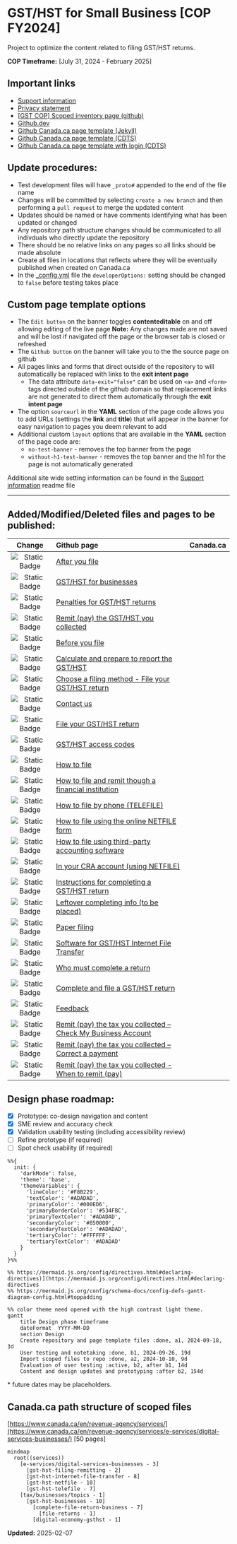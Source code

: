 # GST/HST for Small Business [COP FY2024]

Project to optimize the content related to filing GST/HST returns.

**COP Timeframe:** [July 31, 2024 - February 2025]

## Important links

- [Support information](https://github.com/cra-design/gst-hst-business/blob/main/docs/SUPPORT.md)
- [Privacy statement](https://github.com/cra-design/gst-hst-business/blob/main/docs/PRIVACY.md)
- [\[GST COP\] Scoped inventory page \(github\)](https://cra-design.github.io/gst-hst-business/index.html)
- [Github.dev](https://github.dev/cra-design/gst-hst-business/blob/main/)
- [Github Canada.ca page template \(Jekyll\)](https://github.com/cra-design/gst-hst-business/blob/main/templates/page_template_jekyll-en.html)
- [Github Canada.ca page template \(CDTS\)](https://github.com/cra-design/gst-hst-business/blob/main/templates/page_template-e.html)
- [Github Canada.ca page template with login \(CDTS\)](https://github.com/cra-design/gst-hst-business/blob/main/templates/page_template_login-e.html)

## Update procedures:

- Test development files will have `_proto#` appended to the end of the file name
- Changes will be committed by selecting `create a new branch` and then performing a `pull request` to merge the updated content
- Updates should be named or have comments identifying what has been updated or changed
- Any repository path structure changes should be communicated to all indivduals who directly update the repository
- There should be no relative links on any pages so all links should be made absolute
- Create all files in locations that reflects where they will be eventually published when created on Canada.ca
- In the [_config.yml](https://github.com/cra-design/gst-hst-business/blob/main/_config.yml) file the `developerOptions:` setting should be changed to `false` before testing takes place

## Custom page template options

- The `Edit button` on the banner toggles **contenteditable** on and off allowing editing of the live page **Note:** Any changes made are not saved and will be lost if navigated off the page or the browser tab is closed or refreshed
- The `Github button` on the banner will take you to the the source page on github  
- All pages links and forms that direct outside of the repository to will automatically be replaced with links to the **exit intent page**
  - The data attribute `data-exit="false"` can be used on `<a>` and `<form>` tags directed outside of the github domain so that replacement links are not generated to direct them automatically through the **exit intent page**
- The option `sourceurl` in the **YAML** section of the page code allows you to add URLs (settings the **link** and **title**) that will appear in the banner for easy navigation to pages you deem relevant to add
- Additional custom `layout` options that are available in the **YAML** section of the page code are:
  - `no-test-banner` - removes the top banner from the page
  - `without-h1-test-banner` - removes the top banner and the h1 for the page is not automatically generated

Additional site wide setting information can be found in the [Support information](https://github.com/cra-design/gst-hst-business/blob/main/docs/SUPPORT.md) readme file

---

## Added/Modified/Deleted files and pages to be published:

|Change|Github page|Canada.ca|
|:-:|:-|:-|
|![Static Badge](https://img.shields.io/badge/Modified-blue)|[After you file](https://github.com/cra-design/gst-hst-business/blob/main/en/topics/gst-hst-businesses/file-return/after-file.html)||
|![Static Badge](https://img.shields.io/badge/Modified-blue)|[GST/HST for businesses](https://github.com/cra-design/gst-hst-business/blob/main/en/topics/gst-hst-businesses.html)||
|![Static Badge](https://img.shields.io/badge/Modified-blue)|[Penalties for GST/HST returns](https://github.com/cra-design/gst-hst-business/blob/main/en/topics/gst-hst-businesses/file-return/penalties-interest_proto1.html)||
|![Static Badge](https://img.shields.io/badge/Modified-blue)|[Remit (pay) the GST/HST you collected](https://github.com/cra-design/gst-hst-business/blob/main/en/topics/gst-hst-businesses/pay-when_proto1.html)||
|![Static Badge](https://img.shields.io/badge/Added-seagreen)|[Before you file](https://github.com/cra-design/gst-hst-business/blob/main/en/topics/gst-hst-businesses/file-return/reporting-requirements-deadlines.html)||
|![Static Badge](https://img.shields.io/badge/Added-seagreen)|[Calculate and prepare to report the GST/HST](https://github.com/cra-design/gst-hst-business/blob/main/en/topics/gst-hst-businesses/prepare-your-return_topic_proto1.html)||
|![Static Badge](https://img.shields.io/badge/Added-seagreen)|[Choose a filing method - File your GST/HST return](https://github.com/cra-design/gst-hst-business/blob/main/en/topics/gst-hst-businesses/file-return/choose-your-filing-method_proto4.html)||
|![Static Badge](https://img.shields.io/badge/Added-seagreen)|[Contact us](https://github.com/cra-design/gst-hst-business/blob/main/en/topics/gst-hst-businesses/file-return/contact-us.html)||
|![Static Badge](https://img.shields.io/badge/Added-seagreen)|[File your GST/HST return](https://github.com/cra-design/gst-hst-business/blob/main/en/topics/gst-hst-businesses/file-return-business_subway_proto1.html)||
|![Static Badge](https://img.shields.io/badge/Added-seagreen)|[GST/HST access codes](https://github.com/cra-design/gst-hst-business/blob/main/en/topics/gst-hst-businesses/file-return/how-file/get-gst-hst-access-code.html)||
|![Static Badge](https://img.shields.io/badge/Added-seagreen)|[How to file](https://github.com/cra-design/gst-hst-business/blob/main/en/topics/gst-hst-businesses/file-return/how-file.html)||
|![Static Badge](https://img.shields.io/badge/Added-seagreen)|[How to file and remit though a financial institution](https://github.com/cra-design/gst-hst-business/blob/main/en/topics/gst-hst-businesses/file-return/how-file/how-file-remit-financial-institution.html)||
|![Static Badge](https://img.shields.io/badge/Added-seagreen)|[How to file by phone \(TELEFILE\)](https://github.com/cra-design/gst-hst-business/blob/main/en/topics/gst-hst-businesses/file-return/how-file/how-file-phone-telefile.html)||
|![Static Badge](https://img.shields.io/badge/Added-seagreen)|[How to file using the online NETFILE form](https://github.com/cra-design/gst-hst-business/blob/main/en/topics/gst-hst-businesses/file-return/how-file/how-file-online-netfile-form.html)||
|![Static Badge](https://img.shields.io/badge/Added-seagreen)|[How to file using third-party accounting software](https://github.com/cra-design/gst-hst-business/blob/main/en/topics/gst-hst-businesses/file-return/how-file/how-file-third-party-software.html)||
|![Static Badge](https://img.shields.io/badge/Added-seagreen)|[In your CRA account (using NETFILE)](https://github.com/cra-design/gst-hst-business/blob/main/en/topics/gst-hst-businesses/file-return/how-file/how-file-cra-account.html)||
|![Static Badge](https://img.shields.io/badge/Added-seagreen)|[Instructions for completing a GST/HST return](https://github.com/cra-design/gst-hst-business/blob/main/en/topics/gst-hst-businesses/prepare-your-return_topic_proto1/return-instructions_proto1.html)||
|![Static Badge](https://img.shields.io/badge/Added-seagreen)|[Leftover completing info (to be placed)](https://github.com/cra-design/gst-hst-business/blob/main/en/topics/gst-hst-businesses/file-return/leftover-completing-info_proto1.html)||
|![Static Badge](https://img.shields.io/badge/Added-seagreen)|[Paper filing](https://github.com/cra-design/gst-hst-business/blob/main/en/topics/gst-hst-businesses/file-return/how-file/how-file-mail.html)||
|![Static Badge](https://img.shields.io/badge/Added-seagreen)|[Software for GST/HST Internet File Transfer](https://github.com/cra-design/gst-hst-business/blob/main/en/topics/gst-hst-businesses/file-return/how-file/gst-hst-ift-software_proto1.html)||
|![Static Badge](https://img.shields.io/badge/Added-seagreen)|[Who must complete a return](https://github.com/cra-design/gst-hst-business/blob/main/en/topics/gst-hst-businesses/prepare-your-return_topic_proto1/who-must-file_proto1.html)||
|![Static Badge](https://img.shields.io/badge/Delete-red)|[Complete and file a GST/HST return](https://www.canada.ca/en/revenue-agency/services/tax/businesses/topics/gst-hst-businesses/complete-file-return-business.html)||
|![Static Badge](https://img.shields.io/badge/Delete-red)|[Feedback](https://www.canada.ca/en/revenue-agency/services/e-services/digital-services-businesses/gst-hst-netfile/gst-hst-netfile-feedback.html)||
|![Static Badge](https://img.shields.io/badge/Delete-red)|[Remit (pay) the tax you collected – Check My Business Account](https://www.canada.ca/en/revenue-agency/services/tax/businesses/topics/gst-hst-businesses/pay-check-balance.html)||
|![Static Badge](https://img.shields.io/badge/Delete-red)|[Remit (pay) the tax you collected – Correct a payment](https://www.canada.ca/en/revenue-agency/services/tax/businesses/topics/gst-hst-businesses/pay-correct-payment.html)||
|![Static Badge](https://img.shields.io/badge/Delete-red)|[Remit (pay) the tax you collected - When to remit (pay)](https://www.canada.ca/en/revenue-agency/services/tax/businesses/topics/gst-hst-businesses/pay-when.html)||

## Design phase roadmap:

- [x] Prototype: co-design navigation and content
- [x] SME review and accuracy check
- [x] Validation usability testing (including accessibility review)
- [ ] Refine prototype (if required)
- [ ] Spot check usability (if required)

```mermaid
%%{
  init: {
    'darkMode': false, 
    'theme': 'base',
    'themeVariables': {
      'lineColor': '#F8B229', 
      'textColor': '#ADADAD', 
      'primaryColor': '#000ED6', 
      'primaryBorderColor': '#534FBC', 
      'primaryTextColor': '#ADADAD', 
      'secondaryColor': '#850000',
      'secondaryTextColor': '#ADADAD', 
      'tertiaryColor': '#FFFFFF',  
      'tertiaryTextColor': '#ADADAD'
    }
  }
}%%

%% https://mermaid.js.org/config/directives.html#declaring-directives)](https://mermaid.js.org/config/directives.html#declaring-directives
%% https://mermaid.js.org/config/schema-docs/config-defs-gantt-diagram-config.html#toppadding

%% color theme need opened with the high contrast light theme.
gantt
    title Design phase timeframe
    dateFormat  YYYY-MM-DD
    section Design
    Create repository and page template files :done, a1, 2024-09-18, 3d
    User testing and notetaking :done, b1, 2024-09-26, 19d
    Import scoped files to repo :done, a2, 2024-10-10, 9d
    Evaluation of user testing :active, b2, after b1, 14d
    Content and design updates and prototyping :after b2, 154d

```

\* future dates may be placeholders.

## Canada.ca path structure of scoped files

[https://www.canada.ca/en/revenue-agency/services/](https://www.canada.ca/en/revenue-agency/services/e-services/digital-services-businesses/) \[50 pages\]

```mermaid
mindmap
  root((services))
    [e-services/digital-services-businesses - 3]
      [gst-hst-filing-remitting - 2]
      [gst-hst-internet-file-transfer - 8]
      [gst-hst-netfile - 10]
      [gst-hst-telefile - 7]
    [tax/businesses/topics - 1]
      [gst-hst-businesses - 10]
        [complete-file-return-business - 7]
          [file-returns - 1]
        [digital-economy-gsthst - 1]
```

**Updated:**  2025-02-07
